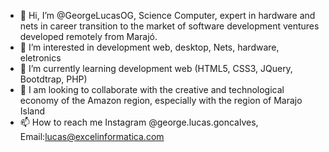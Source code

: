 - 👋 Hi, I’m @GeorgeLucasOG, Science Computer, expert in hardware and nets in career transition to the market of software development ventures developed remotely from Marajó.
- 👀 I’m interested in development web, desktop, Nets, hardware, eletronics
- 🌱 I’m currently learning development web (HTML5, CSS3, JQuery, Bootdtrap, PHP)
- 💞️ I am looking to collaborate with the creative and technological economy of the Amazon region, especially with the region of Marajo Island
- 📫 How to reach me Instagram @george.lucas.goncalves, Email:lucas@excelinformatica.com

<!---
GeorgeLucasOG/GeorgeLucasOG is a ✨ special ✨ repository because its `README.md` (this file) appears on your GitHub profile.
You can click the Preview link to take a look at your changes.
--->
